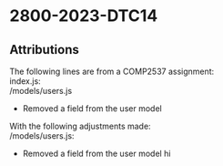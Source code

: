 # 2800-2023-DTC14

## Attributions

The following lines are from a COMP2537 assignment: <br>
index.js: <br>
/models/users.js <br>

- Removed a field from the user model

With the following adjustments made: <br>
/models/users.js: <br>

- Removed a field from the user model
hi